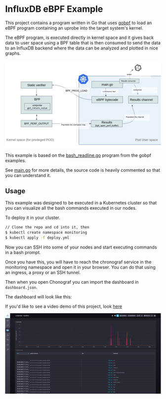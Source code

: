 # InfluxDB eBPF Example

This project contains a program written in Go that uses [gobpf](http://github.com/iovisor/gobpf) to load an eBPF program containing an uprobe into the target system's kernel.

The eBPF program, is executed directly in kernel space and it gives back data to user space using
a BPF table that is then consumed to send the data to an InfluxDB backend where the data can be analyzed and plotted in nice graphs.

![The design of the eBPF program and the interaction with InfluxDB](img/design.jpg)

This example is based on the [bash_readline.go](https://github.com/iovisor/gobpf/blob/master/examples/bcc/bash_readline/bash_readline.go) program from the gobpf examples.

See [main.go](main.go) for more details, the source code is heavily commented so that you can understand it.

## Usage

This example was designed to be executed in a Kubernetes cluster so that you can visualize all the bash commands
executed in our nodes.

To deploy it in your cluster.

```bash
// Clone the repo and cd into it, then
$ kubectl create namespace monitoring
$ kubectl apply -f deploy.yml
```

Now you can SSH into some of your nodes and start executing commands in a bash prompt.

Once you have this, you will have to reach the chronograf service in the monitoring namespace
and open it in your browser.
You can do that using an ingress, a proxy or an SSH tunnel.

Then when you open Chonograf you can import the dashboard in `dashboard.json`.

The dashboard will look like this:

If you'd like to see a video demo of this project, look [here](https://www.youtube.com/watch?v=5iXXFG6yu00)

![Chronograf showing the uprobes for readline](img/chronograf.jpg)

